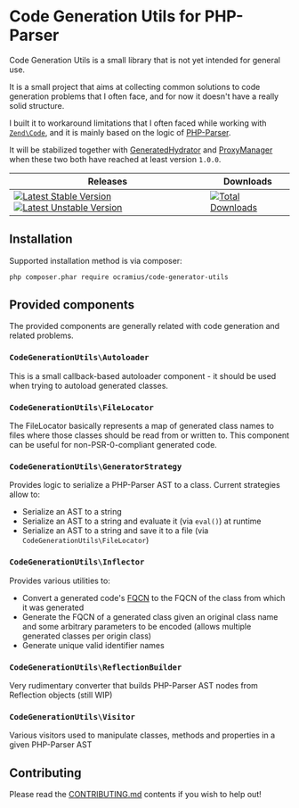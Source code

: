# Code Generation Utils for PHP-Parser

Code Generation Utils is a small library that is not yet intended for general use.

It is a small project that aims at collecting common solutions to code generation problems
that I often face, and for now it doesn't have a really solid structure.

I built it to workaround limitations that I often faced while working
with [`Zend\Code`](https://github.com/zendframework/zend-code),
and it is mainly based on the logic of [PHP-Parser](https://github.com/nikic/PHP-Parser).

It will be stabilized together with [GeneratedHydrator](https://github.com/Ocramius/GeneratedHydrator)
and [ProxyManager](https://github.com/Ocramius/ProxyManager) when these two both have
reached at least version `1.0.0`.

Releases | Downloads |
-------- | ------- |
[![Latest Stable Version](https://poser.pugx.org/ocramius/code-generator-utils/v/stable.png)](https://packagist.org/packages/ocramius/code-generator-utils) [![Latest Unstable Version](https://poser.pugx.org/ocramius/code-generator-utils/v/unstable.png)](https://packagist.org/packages/ocramius/code-generator-utils)|[![Total Downloads](https://poser.pugx.org/ocramius/code-generator-utils/downloads.png)](https://packagist.org/packages/ocramius/code-generator-utils)|

## Installation

Supported installation method is via composer:

```sh
php composer.phar require ocramius/code-generator-utils
```

## Provided components

The provided components are generally related with code generation and related problems.

### `CodeGenerationUtils\Autoloader`

This is a small callback-based autoloader component - it should be used when trying to autoload
generated classes.

### `CodeGenerationUtils\FileLocator`

The FileLocator basically represents a map of generated class names to files where those classes
should be read from or written to. This component can be useful for non-PSR-0-compliant generated code.

### `CodeGenerationUtils\GeneratorStrategy`

Provides logic to serialize a PHP-Parser AST to a class. Current strategies allow to:

* Serialize an AST to a string
* Serialize an AST to a string and evaluate it (via `eval()`) at runtime
* Serialize an AST to a string and save it to a file (via `CodeGenerationUtils\FileLocator`)

### `CodeGenerationUtils\Inflector`

Provides various utilities to:

* Convert a generated code's [FQCN](http://php.net/manual/en/language.namespaces.rules.php)
  to the FQCN of the class from which it was generated
* Generate the FQCN of a generated class given an original class name and some arbitrary
  parameters to be encoded (allows multiple generated classes per origin class)
* Generate unique valid identifier names

### `CodeGenerationUtils\ReflectionBuilder`

Very rudimentary converter that builds PHP-Parser AST nodes from Reflection objects (still WIP)

### `CodeGenerationUtils\Visitor`

Various visitors used to manipulate classes, methods and properties in a given PHP-Parser AST

## Contributing

Please read the [CONTRIBUTING.md](https://github.com/Ocramius/CodeGenerationUtils/blob/master/CONTRIBUTING.md) contents
if you wish to help out!
